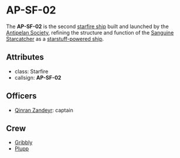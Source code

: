 # AP-SF-02

The **AP-SF-02** is the second [starfire ship](../../../../technology/starstuff-ships/starfire-ship.md) built and launched by the [Antipelan Society](../../), refining the structure and function of the [Sanguine Starcatcher](../sanguine-starcatcher) as a [starstuff-powered ship](../../../../technology/starstuff-ships/starstuff-ships.md).

## Attributes

- class: Starfire
- callsign: **AP-SF-02**

## Officers

- [Qinran Zandeyr](../../members/qinran-zandeyr): captain

## Crew

- [Gribbly](../../members/gribbly)
- [Plupp](../../members/plupp)
